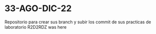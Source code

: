 # 33-AGO-DIC-22
Repositorio para crear sus branch y subir los commit de sus practicas de laboratorio
R2D2RDZ was here
